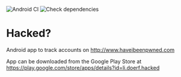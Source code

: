 ![Android CI](https://github.com/doerfli/hacked/workflows/Android%20CI/badge.svg) ![Check dependencies](https://github.com/doerfli/hacked/workflows/Check%20dependencies/badge.svg)

# Hacked?

Android app to track accounts on http://www.haveibeenpwned.com

App can be downloaded from the Google Play Store at https://play.google.com/store/apps/details?id=li.doerf.hacked
